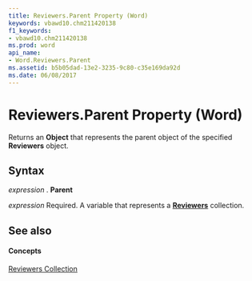 ```yaml
---
title: Reviewers.Parent Property (Word)
keywords: vbawd10.chm211420138
f1_keywords:
- vbawd10.chm211420138
ms.prod: word
api_name:
- Word.Reviewers.Parent
ms.assetid: b5b05dad-13e2-3235-9c80-c35e169da92d
ms.date: 06/08/2017
---
```



# Reviewers.Parent Property (Word)

Returns an  **Object** that represents the parent object of the specified **Reviewers** object.


## Syntax

 _expression_ . **Parent**

 _expression_ Required. A variable that represents a **[Reviewers](Word.Reviewers.md)** collection.


## See also


#### Concepts


[Reviewers Collection](Word.Reviewers.md)

